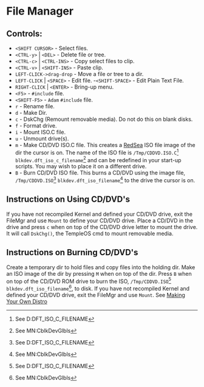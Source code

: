 # File Manager

## Controls:
  - `<SHIFT CURSOR>` - Select files.
  - `<CTRL-y>` | `<DEL>` - Delete file or tree.
  - `<CTRL-c>` | `<CTRL-INS>` - Copy select files to clip.
  - `<CTRL-v>` | `<SHIFT-INS>` - Paste clip.
  - `LEFT-CLICK->drag-drop` - Move a file or tree to a dir.
  - `LEFT-CLICK` | `<SPACE>` - Edit file.
  -`<SHIFT-SPACE>` - Edit Plain Text File.
  - `RIGHT-CLICK` | `<ENTER>` - Bring-up menu.
  - `<F5>` - `#include` file.
  - `<SHIFT-F5>` - `Adam` `#include` file.
  - `r` - Rename file.
  - `d` - Make Dir.
  - `c` - DskChg (Remount removable media).  Do not do this on blank disks.
  - `f` - Format drive.
  - `i` - Mount ISO.C file.
  - `u` - Unmount drive(s).
  - `m` - Make CD/DVD ISO.C file. This creates a [RedSea](./RedSea.md) ISO file image of the dir the cursor is on. The name of the ISO file is `/Tmp/CDDVD.ISO.C`[^1] `blkdev.dft_iso_c_filename`[^2] and can be redefined in your start-up scripts. You may wish to place it on a different drive.
  - `B` - Burn CD/DVD ISO file. This burns a CD/DVD using the image file, `/Tmp/CDDVD.ISO`[^1] `blkdev.dft_iso_filename`[^2] to the drive the cursor is on.

## Instructions on Using CD/DVD's
If you have not recompiled Kernel and defined your CD/DVD drive, exit the FileMgr and use `Mount` to define your CD/DVD drive. Place a CD/DVD in the drive and press `c` when on top of the CD/DVD drive letter to mount the drive. It will call `DskChg()`, the TempleOS cmd to mount removable media.

## Instructions on Burning CD/DVD's
Create a temporary dir to hold files and copy files into the holding dir. Make an ISO image of the dir by pressing `M` when on top of the dir. Press `B` when on top of the CD/DVD ROM drive to burn the ISO, `/Tmp/CDDVD.ISO`[^1] `blkdev.dft_iso_filename`[^2], to disk. If you have not recompiled Kernel and defined your CD/DVD drive, exit the FileMgr and use `Mount`.
See [Making Your Own Distro](./Misc/DoDistro.HC)

[^1]: See D:DFT_ISO_C_FILENAME

[^2]: See MN:CblkDevGlbls
